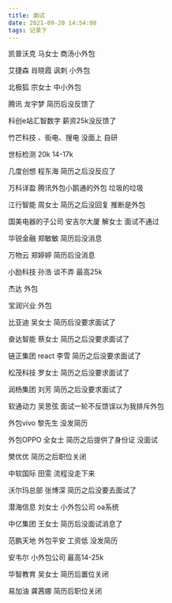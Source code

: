 ```yaml
---
title: 面试
date: 2021-09-20 14:54:08
tags: 记录下
---
```


凯普沃克 马女士 商汤小外包

艾捷森  肖晓霞 讽刺 小外包

北极狐 宗女士 中小外包

腾讯 龙宇梦 简历后没反馈了

科创e站汇智数字 薪资25k没反馈了

竹芒科技 、街电、搜电 没面上 自研

世标检测 20k 14-17k

几度创想 程东海 简历之后没反应了

万科详盈  腾讯外包小鹅通的外包 垃圾的垃圾

江行智能 周女士 简历之后没回复 推断是外包

国美电器的子公司 安吉尔大厦 解女士 面试不通过

华锐金融 郑敏敏 简历后没消息

万物云 郑婷婷 简历后没消息

小励科技 孙浩 谈不弄 最高25k

杰达 外包

宝润兴业 外包

比亚迪 吴女士 简历后没要求面试了

奋达智能 蔡女士  简历之后没要求面试了

链正集团  react 李雪 简历之后没要求面试了

松茂科技 罗女士 简历之后没要求面试了

润杨集团 刘芳 简历之后没要求面试了

软通动力 吴思弦 面试一轮不反馈误以为我排斥外包

外包vivo 黎先生 没发简历

外包OPPO 全女士 简历之后提供了身份证 没面试

樊优优  简历之后职位关闭

中软国际 田雯 流程没走下来 

沃尔玛总部 张博深 简历之后没要去面试了

潜海信息 刘女士 小外包公司 oa系统

中亿集团 王女士 简历后没面试消息了

范鹏天地 外包平安 工资低 没发简历

安韦尔 小外包公司 最高14-25k

华智教育 吴女士 简历后置位关闭

易加油 龚茜娜 简历后职位关闭















